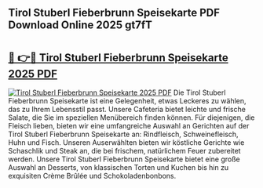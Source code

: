 ## Tirol Stuberl Fieberbrunn Speisekarte PDF Download Online 2025 gt7fT

# <h2><a href="http://gc8oyu.nevu.top/?p=Tirol+Stuberl+Fieberbrunn+Speisekarte">🔗 👉🔴 Tirol Stuberl Fieberbrunn Speisekarte 2025 PDF</a></h2>

[![Tirol Stuberl Fieberbrunn Speisekarte 2025 PDF](https://i.imgur.com/dBaPXMq.png)](http://gc8oyu.nevu.top/?p=Tirol+Stuberl+Fieberbrunn+Speisekarte)
Die Tirol Stuberl Fieberbrunn Speisekarte ist eine Gelegenheit, etwas Leckeres zu wählen, das zu Ihrem Lebensstil passt. Unsere Cafeteria bietet leichte und frische Salate, die Sie im speziellen Menübereich finden können. Für diejenigen, die Fleisch lieben, bieten wir eine umfangreiche Auswahl an Gerichten auf der Tirol Stuberl Fieberbrunn Speisekarte an: Rindfleisch, Schweinefleisch, Huhn und Fisch. Unseren Auserwählten bieten wir köstliche Gerichte wie Schaschlik und Steak an, die bei frischem, natürlichem Feuer zubereitet werden. Unsere Tirol Stuberl Fieberbrunn Speisekarte bietet eine große Auswahl an Desserts, von klassischen Torten und Kuchen bis hin zu exquisiten Crème Brûlée und Schokoladenbonbons.
